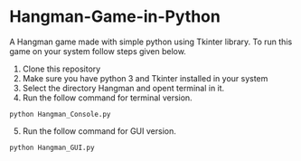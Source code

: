 # Hangman-Game-in-Python

A Hangman game made with simple  python using Tkinter library.
To run this game on your system follow steps given below.
1. Clone this repository
2. Make sure you have python 3 and Tkinter installed in your system
3. Select the directory Hangman and opent terminal in it.
4. Run the follow command for terminal version.
```shell
python Hangman_Console.py
```
5. Run the follow command for GUI version.
```shell
python Hangman_GUI.py
```